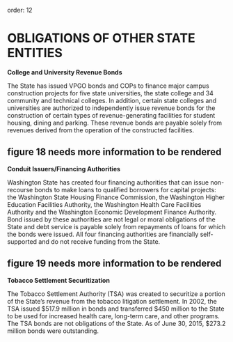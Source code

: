 order: 12

# OBLIGATIONS OF OTHER STATE ENTITIES
**College and University Revenue Bonds**

The State has issued VPGO bonds and COPs to finance major campus construction projects for five state universities, the state college and 34 community and technical colleges. In addition, certain state colleges and universities are authorized to independently issue revenue bonds for the construction of certain types of revenue-generating facilities for student housing, dining and parking.  These revenue bonds are payable solely from revenues derived from the operation of the constructed facilities.

## figure 18 needs more information to be rendered

**Conduit Issuers/Financing Authorities**

Washington State has created four financing authorities that can issue non-recourse bonds to make loans to qualified borrowers for capital projects: the Washington State Housing Finance Commission, the Washington Higher Education Facilities Authority, the Washington Health Care Facilities Authority and the Washington Economic Development Finance Authority. Bond issued by these authorities are not legal or moral obligations of the State and debt service is payable solely from repayments of loans for which the bonds were issued.  All four financing authorities are financially self-supported and do not receive funding from the State.

## figure 19 needs more information to be rendered

**Tobacco Settlement Securitization**

The Tobacco Settlement Authority (TSA) was created to securitize a portion of the State’s revenue from the tobacco litigation settlement. In 2002, the TSA issued $517.9 million in bonds and transferred $450 million to the State to be used for increased health care, long-term care, and other programs. The TSA bonds are not obligations of the State.  As of June 30, 2015, $273.2 million bonds were outstanding.
